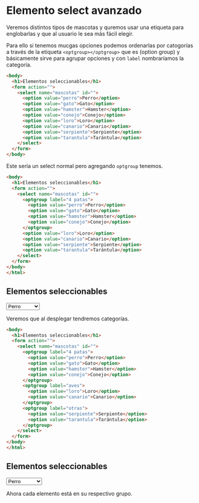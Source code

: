 # Elemento select avanzado

Veremos distintos tipos de mascotas y quremos usar una etiqueta para englobarlas y que al usuario le sea más fácil elegir.

Para ello si tenemos mucgas opciones podemos ordenarlas por catogorías a través de la etiqueta `<optgroup></optgroup>` que es (option group) y básicamente sirve para agrupar opciones y con `label` nombraríamos la categoría.

~~~html
<body>
  <h1>Elementos seleccionables</h1>
  <form action="">
    <select name="mascotas" id="">
      <option value="perro">Perro</option>
      <option value="gato">Gato</option>
      <option value="hamster">Hamster</option>
      <option value="conejo">Conejo</option>
      <option value="loro">Loro</option>
      <option value="canario">Canario</option>
      <option value="serpiente">Serpiente</option>
      <option value="tarantula">Tarántula</option>
    </select>
  </form>
</body>
~~~

Este sería un select normal pero agregando `optgroup` tenemos.

~~~html
<body>
  <h1>Elementos seleccionables</h1>
  <form action="">
    <select name="mascotas" id="">
      <optgroup label="4 patas">
        <option value="perro">Perro</option>
        <option value="gato">Gato</option>
        <option value="hamster">Hamster</option>
        <option value="conejo">Conejo</option>
      </optgroup>
      <option value="loro">Loro</option>
      <option value="canario">Canario</option>
      <option value="serpiente">Serpiente</option>
      <option value="tarantula">Tarántula</option>
    </select>
  </form>
</body>
</html>
~~~

<body>
  <h2>Elementos seleccionables</h2>
  <form action="">
    <select name="mascotas" id="">
      <optgroup label="4 patas">
        <option value="perro">Perro</option>
        <option value="gato">Gato</option>
        <option value="hamster">Hamster</option>
        <option value="conejo">Conejo</option>
      </optgroup>
      <option value="loro">Loro</option>
      <option value="canario">Canario</option>
      <option value="serpiente">Serpiente</option>
      <option value="tarantula">Tarántula</option>
    </select>
  </form>
</body>
</html>

Veremos que al desplegar tendremos categorías.

~~~html
<body>
  <h1>Elementos seleccionables</h1>
  <form action="">
    <select name="mascotas" id="">
      <optgroup label="4 patas">
        <option value="perro">Perro</option>
        <option value="gato">Gato</option>
        <option value="hamster">Hamster</option>
        <option value="conejo">Conejo</option>
      </optgroup>
      <optgroup label="aves">
        <option value="loro">Loro</option>
        <option value="canario">Canario</option>
      </optgroup>
      <optgroup label="otras">
        <option value="serpiente">Serpiente</option>
        <option value="tarantula">Tarántula</option>
      </optgroup>
    </select>
  </form>
</body>
</html>
~~~

<body>
  <h2>Elementos seleccionables</h2>
  <form action="">
    <select name="mascotas" id="">
      <optgroup label="4 patas">
        <option value="perro">Perro</option>
        <option value="gato">Gato</option>
        <option value="hamster">Hamster</option>
        <option value="conejo">Conejo</option>
      </optgroup>
      <optgroup label="aves">
        <option value="loro">Loro</option>
        <option value="canario">Canario</option>
      </optgroup>
      <optgroup label="otras">
        <option value="serpiente">Serpiente</option>
        <option value="tarantula">Tarántula</option>
      </optgroup>
    </select>
  </form>
</body>
</html>

Ahora cada elemento está en su respectivo grupo.